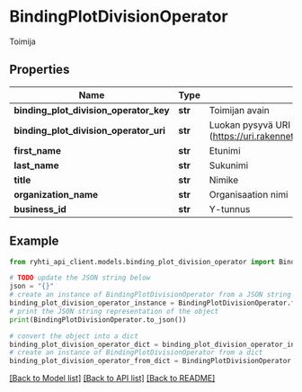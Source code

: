 # BindingPlotDivisionOperator

Toimija

## Properties

Name | Type | Description | Notes
------------ | ------------- | ------------- | -------------
**binding_plot_division_operator_key** | **str** | Toimijan avain | 
**binding_plot_division_operator_uri** | **str** | Luokan pysyvä URI -muotoinen viittaustunniste (https://uri.rakennetunymparistontietojarjestelma.fi/bindingplotdivisionoperator/{guid}) | [optional] [readonly] 
**first_name** | **str** | Etunimi | [optional] 
**last_name** | **str** | Sukunimi | [optional] 
**title** | **str** | Nimike | [optional] 
**organization_name** | **str** | Organisaation nimi | [optional] 
**business_id** | **str** | Y-tunnus | [optional] 

## Example

```python
from ryhti_api_client.models.binding_plot_division_operator import BindingPlotDivisionOperator

# TODO update the JSON string below
json = "{}"
# create an instance of BindingPlotDivisionOperator from a JSON string
binding_plot_division_operator_instance = BindingPlotDivisionOperator.from_json(json)
# print the JSON string representation of the object
print(BindingPlotDivisionOperator.to_json())

# convert the object into a dict
binding_plot_division_operator_dict = binding_plot_division_operator_instance.to_dict()
# create an instance of BindingPlotDivisionOperator from a dict
binding_plot_division_operator_from_dict = BindingPlotDivisionOperator.from_dict(binding_plot_division_operator_dict)
```
[[Back to Model list]](../README.md#documentation-for-models) [[Back to API list]](../README.md#documentation-for-api-endpoints) [[Back to README]](../README.md)


